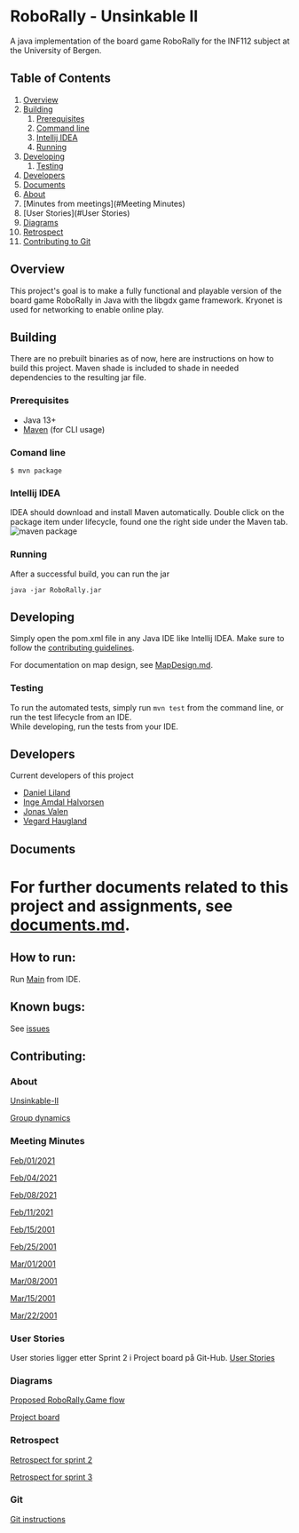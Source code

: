 
# RoboRally - Unsinkable II
A java implementation of the board game RoboRally for the INF112 subject at the
University of Bergen.

## Table of Contents
1. [Overview](#overview)
2. [Building](#building)
    1. [Prerequisites](#prerequisites)
    2. [Command line](#comand-line)
    3. [Intellij IDEA](#intellij-idea)
    4. [Running](#running)
3. [Developing](#developing)
   1. [Testing](#testing)
4. [Developers](#developers)
5. [Documents](#documents)
6. [About](#About)
7. [Minutes from meetings](#Meeting Minutes)
8. [User Stories](#User Stories)
9. [Diagrams](#Diagrams)
10. [Retrospect](#Retrospect)
11. [Contributing to Git](#Git)

## Overview
This project's goal is to make a fully functional and playable version of
the board game RoboRally in Java with the libgdx game framework. Kryonet is used
for networking to enable online play.

## Building
There are no prebuilt binaries as of now, here are instructions on how to build
this project.
Maven shade is included to shade in needed dependencies
to the resulting jar file.

### Prerequisites
- Java 13+
- [Maven](https://maven.apache.org/) (for CLI usage)

### Comand line
```shell
$ mvn package
```

### Intellij IDEA
IDEA should download and install Maven automatically.
Double click on the package item under lifecycle, found
one the right side under the Maven tab.  
![maven package](https://user-images.githubusercontent.com/3050747/109568552-5d858e80-7ae7-11eb-97d3-b623bf9b669a.png)

### Running
After a successful build, you can run the jar
```
java -jar RoboRally.jar
```

## Developing
Simply open the pom.xml file in any Java IDE like Intellij
IDEA. Make sure to follow the 
[contributing guidelines](./documentation/CONTRIBUTING.md).

For documentation on map design, see [MapDesign.md](./documentation/MapDesign.md).

### Testing
To run the automated tests, simply run `mvn test` from the command line,
or run the test lifecycle from an IDE.  
While developing, run the tests from your IDE.

## Developers
Current developers of this project
- [Daniel Liland](https://github.com/ende124)
- [Inge Amdal Halvorsen](https://github.com/Snowsock)
- [Jonas Valen](https://github.com/jonazbot)
- [Vegard Haugland](https://github.com/hauglandvegard)

## Documents
For further documents related to this project and assignments, see
[documents.md](./documentation/documents.md).
=======

## How to run:
Run 
[Main](src/main/java/RoboRally/Main.java)
from IDE.

## Known bugs:
See [issues](https://github.com/inf112-v21/Unsinkable-II/issues)

## Contributing:

### About
[Unsinkable-II](documentation/deliverables/Assignment1/about.md)

[Group dynamics](documentation/deliverables/Assignment1/ComplulsoryAssignment1.md)

### Meeting Minutes
[Feb/01/2021](documentation/deliverables/MinutesOfMeetings/2021.02.01.md)

[Feb/04/2021](documentation/deliverables/MinutesOfMeetings/2021.02.04.md)

[Feb/08/2021](documentation/deliverables/MinutesOfMeetings/2021.02.08.md)

[Feb/11/2021](documentation/deliverables/MinutesOfMeetings/2021.02.11.md)

[Feb/15/2001](documentation/deliverables/MinutesOfMeetings/minutes_15.02.21.md)

[Feb/25/2001](documentation/deliverables/MinutesOfMeetings/minutes_25.02.21.md)

[Mar/01/2001](documentation/deliverables/MinutesOfMeetings/minutes_03.01.21.md)

[Mar/08/2001](documentation/deliverables/MinutesOfMeetings/minutes_08.03.21.md)

[Mar/15/2001](documentation/deliverables/MinutesOfMeetings/minutes_15.03.21.md)

[Mar/22/2001](documentation/deliverables/MinutesOfMeetings/minutes_22.03.21.md)

### User Stories
User stories ligger etter Sprint 2 i Project board på Git-Hub.
[User Stories](https://github.com/inf112-v21/Unsinkable-II/projects)

### Diagrams
[Proposed RoboRally.Game flow](documentation/deliverables/Assignment1/RoboRally%20Flowchart.pdf)

[Project board](https://github.com/inf112-v21/Unsinkable-II/issues)

### Retrospect
[Retrospect for sprint 2](documentation/deliverables/Assignment2/Retrospect.md)

[Retrospect for sprint 3](documentation/deliverables/Assignment3/Retrospect.md)

### Git
[Git instructions](documentation/CONTRIBUTING.md)